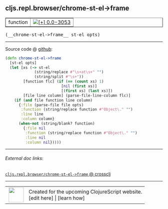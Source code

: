 ## cljs.repl.browser/chrome-st-el->frame



 <table border="1">
<tr>
<td>function</td>
<td><a href="https://github.com/cljsinfo/cljs-api-docs/tree/0.0-3053"><img valign="middle" alt="[+] 0.0-3053" title="Added in 0.0-3053" src="https://img.shields.io/badge/+-0.0--3053-lightgrey.svg"></a> </td>
</tr>
</table>


 <samp>
(__chrome-st-el->frame__ st-el opts)<br>
</samp>

---







Source code @ [github](https://github.com/clojure/clojurescript/blob/r3117/src/clj/cljs/repl/browser.clj#L230-L248):

```clj
(defn chrome-st-el->frame
  [st-el opts]
  (let [xs (-> st-el
             (string/replace #"\s+at\s+" "")
             (string/split #"\s+"))
        [function flc] (if (== (count xs) 1)
                         [nil (first xs)]
                         [(first xs) (last xs)])
        [file line column] (parse-file-line-column flc)]
    (if (and file function line column)
      {:file (parse-file file opts)
       :function (string/replace function #"Object\." "")
       :line line
       :column column}
      (when-not (string/blank? function)
        {:file nil
         :function (string/replace function #"Object\." "")
         :line nil
         :column nil}))))
```

<!--
Repo - tag - source tree - lines:

 <pre>
clojurescript @ r3117
└── src
    └── clj
        └── cljs
            └── repl
                └── <ins>[browser.clj:230-248](https://github.com/clojure/clojurescript/blob/r3117/src/clj/cljs/repl/browser.clj#L230-L248)</ins>
</pre>

-->

---



###### External doc links:

[`cljs.repl.browser/chrome-st-el->frame` @ crossclj](http://crossclj.info/fun/cljs.repl.browser/chrome-st-el-%3Eframe.html)<br>

---

 <table>
<tr><td>
<img valign="middle" align="right" width="48px" src="http://i.imgur.com/Hi20huC.png">
</td><td>
Created for the upcoming ClojureScript website.<br>
[edit here] | [learn how]
</td></tr></table>

[edit here]:https://github.com/cljsinfo/cljs-api-docs/blob/master/cljsdoc/cljs.repl.browser/chrome-st-el-GTframe.cljsdoc
[learn how]:https://github.com/cljsinfo/cljs-api-docs/wiki/cljsdoc-files

<!--

This information was too distracting to show to readers, but I'll leave it
commented here since it is helpful to:

- pretty-print the data used to generate this document
- and show how to retrieve that data



The API data for this symbol:

```clj
{:ns "cljs.repl.browser",
 :name "chrome-st-el->frame",
 :type "function",
 :signature ["[st-el opts]"],
 :source {:code "(defn chrome-st-el->frame\n  [st-el opts]\n  (let [xs (-> st-el\n             (string/replace #\"\\s+at\\s+\" \"\")\n             (string/split #\"\\s+\"))\n        [function flc] (if (== (count xs) 1)\n                         [nil (first xs)]\n                         [(first xs) (last xs)])\n        [file line column] (parse-file-line-column flc)]\n    (if (and file function line column)\n      {:file (parse-file file opts)\n       :function (string/replace function #\"Object\\.\" \"\")\n       :line line\n       :column column}\n      (when-not (string/blank? function)\n        {:file nil\n         :function (string/replace function #\"Object\\.\" \"\")\n         :line nil\n         :column nil}))))",
          :title "Source code",
          :repo "clojurescript",
          :tag "r3117",
          :filename "src/clj/cljs/repl/browser.clj",
          :lines [230 248]},
 :full-name "cljs.repl.browser/chrome-st-el->frame",
 :full-name-encode "cljs.repl.browser/chrome-st-el-GTframe",
 :history [["+" "0.0-3053"]]}

```

Retrieve the API data for this symbol:

```clj
;; from Clojure REPL
(require '[clojure.edn :as edn])
(-> (slurp "https://raw.githubusercontent.com/cljsinfo/cljs-api-docs/catalog/cljs-api.edn")
    (edn/read-string)
    (get-in [:symbols "cljs.repl.browser/chrome-st-el->frame"]))
```

-->
